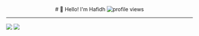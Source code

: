 <div align='center'>
# 👋 Hello! I'm Hafidh</h2>  
<img src="https://gpvc.arturio.dev/hafidh7" alt="profile views">  
</div>

---

<img align="center" src="https://github-readme-stats.vercel.app/api/top-langs/?username=hafidh7" /> <img align="center" src="https://github-readme-stats.vercel.app/api?username=hafidh7&show_icons=true" />
